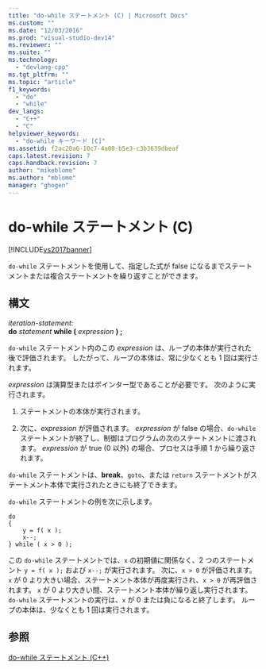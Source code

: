```yaml
---
title: "do-while ステートメント (C) | Microsoft Docs"
ms.custom: ""
ms.date: "12/03/2016"
ms.prod: "visual-studio-dev14"
ms.reviewer: ""
ms.suite: ""
ms.technology: 
  - "devlang-cpp"
ms.tgt_pltfrm: ""
ms.topic: "article"
f1_keywords: 
  - "do"
  - "while"
dev_langs: 
  - "C++"
  - "C"
helpviewer_keywords: 
  - "do-while キーワード [C]"
ms.assetid: f2ac20a6-10c7-4a08-b5e3-c3b3639dbeaf
caps.latest.revision: 7
caps.handback.revision: 7
author: "mikeblome"
ms.author: "mblome"
manager: "ghogen"
---
```

# do-while ステートメント (C)
[!INCLUDE[vs2017banner](../assembler/inline/includes/vs2017banner.md)]

`do-while` ステートメントを使用して、指定した式が false になるまでステートメントまたは複合ステートメントを繰り返すことができます。  
  
## 構文  
 *iteration\-statement*:  
 **do**  *statement*  **while \(**  *expression*  **\) ;**  
  
 `do-while` ステートメント内のこの *expression* は、ループの本体が実行された後で評価されます。  したがって、ループの本体は、常に少なくとも 1 回は実行されます。  
  
 *expression* は演算型またはポインター型であることが必要です。  次のように実行されます。  
  
1.  ステートメントの本体が実行されます。  
  
2.  次に、*expression* が評価されます。  *expression* が false の場合、`do-while` ステートメントが終了し、制御はプログラムの次のステートメントに渡されます。  *expression* が true \(0 以外\) の場合、プロセスは手順 1 から繰り返されます。  
  
 `do-while` ステートメントは、**break**、`goto`、または `return` ステートメントがステートメント本体で実行されたときにも終了できます。  
  
 `do-while` ステートメントの例を次に示します。  
  
```  
do   
{  
    y = f( x );  
    x--;  
} while ( x > 0 );  
```  
  
 この `do-while` ステートメントでは、`x` の初期値に関係なく、2 つのステートメント `y = f( x );` および `x--;` が実行されます。  次に、`x > 0` が評価されます。  `x` が 0 より大きい場合、ステートメント本体が再度実行され、`x > 0` が再評価されます。  `x` が 0 より大きい間、ステートメント本体が繰り返し実行されます。  `do-while` ステートメントの実行は、`x` が 0 または負になると終了します。  ループの本体は、少なくとも 1 回は実行されます。  
  
## 参照  
 [do\-while ステートメント \(C\+\+\)](../cpp/do-while-statement-cpp.md)